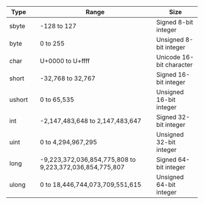 Type   |   | Range                                                   | Size
-------|---|---------------------------------------------------------|--------------------------
sbyte  |   | -128 to 127                                             | Signed 8-bit integer
byte   |   | 0 to 255                                                | Unsigned 8-bit integer
char   |   | U+0000 to U+ffff                                        | Unicode 16-bit character
short  |   | -32,768 to 32,767                                       | Signed 16-bit integer
ushort |   | 0 to 65,535                                             | Unsigned 16-bit integer
int    |   | -2,147,483,648 to 2,147,483,647                         | Signed 32-bit integer
uint   |   | 0 to 4,294,967,295                                      | Unsigned 32-bit integer
long   |   | -9,223,372,036,854,775,808 to 9,223,372,036,854,775,807 | Signed 64-bit integer
ulong  |   | 0 to 18,446,744,073,709,551,615                         | Unsigned 64-bit integer